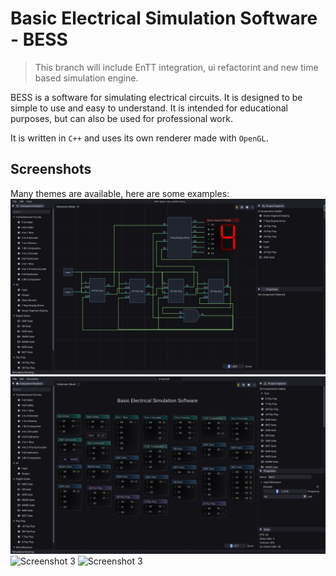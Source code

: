 # Basic Electrical Simulation Software - BESS

> This branch will include EnTT integration, ui refactorint and new time based simulation engine.

BESS is a software for simulating electrical circuits. It is designed to be simple to use and easy to understand. It is intended for educational purposes, but can also be used for professional work.

It is written in `C++` and uses its own renderer made with `OpenGL`.

## Screenshots

Many themes are available, here are some examples:
![Screenshot 1](screenshots/ss2.png)
![Screenshot 2](screenshots/ss1.png)
![Screenshot 3](screenshots/ss4.png)
![Screenshot 3](screenshots/ss3.png)
